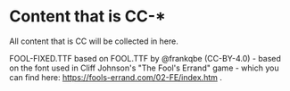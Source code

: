 # Content that is CC-*

All content that is CC will be collected in here.

FOOL-FIXED.TTF based on FOOL.TTF by @frankqbe (CC-BY-4.0) - based on the font used in Cliff Johnson's "The Fool's Errand" game - which you can find here: https://fools-errand.com/02-FE/index.htm .

